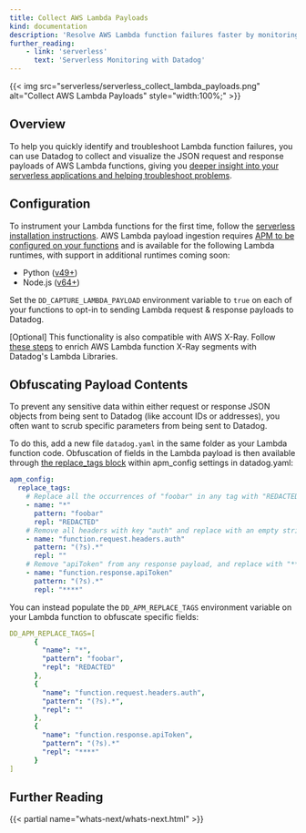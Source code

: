 ```yaml
---
title: Collect AWS Lambda Payloads
kind: documentation
description: 'Resolve AWS Lambda function failures faster by monitoring invocation payloads'
further_reading:
    - link: 'serverless'
      text: 'Serverless Monitoring with Datadog'
---
```


{{< img src="serverless/serverless_collect_lambda_payloads.png" alt="Collect AWS Lambda Payloads"  style="width:100%;" >}}

## Overview

To help you quickly identify and troubleshoot Lambda function failures, you can use Datadog to collect and visualize the JSON request and response payloads of AWS Lambda functions, giving you [deeper insight into your serverless applications and helping troubleshoot problems][6].

## Configuration

To instrument your Lambda functions for the first time, follow the [serverless installation instructions][1]. AWS Lambda payload ingestion requires [APM to be configured on your functions][4] and is available for the following Lambda runtimes, with support in additional runtimes coming soon:
- Python ([v49+][2])
- Node.js ([v64+][3])

Set the `DD_CAPTURE_LAMBDA_PAYLOAD` environment variable to `true` on each of your functions to opt-in to sending Lambda request & response payloads to Datadog.

[Optional] This functionality is also compatible with AWS X-Ray. Follow [these steps][5] to enrich AWS Lambda function X-Ray segments with Datadog's Lambda Libraries.

## Obfuscating Payload Contents

To prevent any sensitive data within either request or response JSON objects from being sent to Datadog (like account IDs or addresses), you often want to scrub specific parameters from being sent to Datadog.

To do this, add a new file `datadog.yaml` in the same folder as your Lambda function code. Obfuscation of fields in the Lambda payload is then available through [the replace_tags block][7] within apm_config settings in datadog.yaml:

```yaml
apm_config:
  replace_tags:
    # Replace all the occurrences of "foobar" in any tag with "REDACTED":
    - name: "*"
      pattern: "foobar"
      repl: "REDACTED"
    # Remove all headers with key "auth" and replace with an empty string
    - name: "function.request.headers.auth"
      pattern: "(?s).*"
      repl: ""
    # Remove "apiToken" from any response payload, and replace with "****"
    - name: "function.response.apiToken"
      pattern: "(?s).*"
      repl: "****"
```

You can instead populate the `DD_APM_REPLACE_TAGS` environment variable on your Lambda function to obfuscate specific fields:

```yaml
DD_APM_REPLACE_TAGS=[
      {
        "name": "*",
        "pattern": "foobar",
        "repl": "REDACTED"
      },
      {
        "name": "function.request.headers.auth",
        "pattern": "(?s).*",
        "repl": ""
      },
      {
        "name": "function.response.apiToken",
        "pattern": "(?s).*"
        "repl": "****"
      }
]
```

## Further Reading

{{< partial name="whats-next/whats-next.html" >}}

[1]: /serverless/installation
[2]: https://github.com/DataDog/datadog-lambda-python/releases/tag/v49
[3]: https://github.com/DataDog/datadog-lambda-js/releases/tag/v4.64.0
[4]: /serverless/distributed_tracing
[5]: https://docs.datadoghq.com/integrations/amazon_xray/?tab=nodejs#enriching-xray-segments-with-datadog-libraries
[6]: https://www.datadoghq.com/blog/troubleshoot-lambda-function-request-response-payloads
[7]: /tracing/setup_overview/configure_data_security/?tab=mongodb#replace-rules-for-tag-filtering